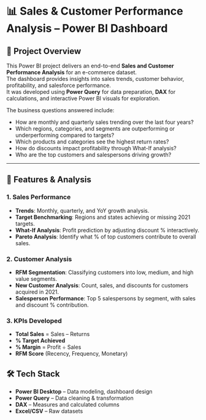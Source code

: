 # 📊 Sales & Customer Performance Analysis – Power BI Dashboard  

## 📌 Project Overview  
This Power BI project delivers an end-to-end **Sales and Customer Performance Analysis** for an e-commerce dataset.  
The dashboard provides insights into sales trends, customer behavior, profitability, and salesforce performance.  
It was developed using **Power Query** for data preparation, **DAX** for calculations, and interactive Power BI visuals for exploration.  

The business questions answered include:  
- How are monthly and quarterly sales trending over the last four years?  
- Which regions, categories, and segments are outperforming or underperforming compared to targets?  
- Which products and categories see the highest return rates?  
- How do discounts impact profitability through What-If analysis?  
- Who are the top customers and salespersons driving growth?  

---

## 🔑 Features & Analysis  

### **1. Sales Performance**  
- **Trends**: Monthly, quarterly, and YoY growth analysis.  
- **Target Benchmarking**: Regions and states achieving or missing 2021 targets.  
- **What-If Analysis**: Profit prediction by adjusting discount % interactively.  
- **Pareto Analysis**: Identify what % of top customers contribute to overall sales.  

### **2. Customer Analysis**  
- **RFM Segmentation**: Classifying customers into low, medium, and high value segments.  
- **New Customer Analysis**: Count, sales, and discounts for customers acquired in 2021.  
- **Salesperson Performance**: Top 5 salespersons by segment, with sales and discount % contribution.  

### **3. KPIs Developed**  
- **Total Sales** = Sales – Returns  
- **% Target Achieved**  
- **% Margin** = Profit ÷ Sales  
- **RFM Score** (Recency, Frequency, Monetary)  

## 🛠️ Tech Stack  
- **Power BI Desktop** – Data modeling, dashboard design  
- **Power Query** – Data cleaning & transformation  
- **DAX** – Measures and calculated columns  
- **Excel/CSV** – Raw datasets  
